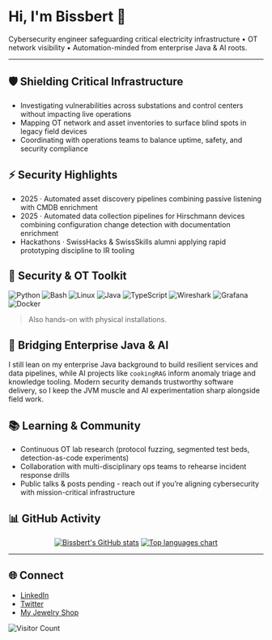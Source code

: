 # Hi, I'm Bissbert 🦆

Cybersecurity engineer safeguarding critical electricity infrastructure • OT network visibility • Automation-minded from enterprise Java & AI roots.

---

## 🛡️ Shielding Critical Infrastructure
- Investigating vulnerabilities across substations and control centers without impacting live operations
- Mapping OT network and asset inventories to surface blind spots in legacy field devices
- Coordinating with operations teams to balance uptime, safety, and security compliance

## ⚡ Security Highlights
- 2025 · Automated asset discovery pipelines combining passive listening with CMDB enrichment
- 2025 · Automated data collection pipelines for Hirschmann devices combining configuration change detection with documentation enrichment
- Hackathons · SwissHacks & SwissSkills alumni applying rapid prototyping discipline to IR tooling

## 🧰 Security & OT Toolkit
![Python](https://img.shields.io/badge/Python-3776AB?style=for-the-badge&logo=python&logoColor=white)
![Bash](https://img.shields.io/badge/Bash-4EAA25?style=for-the-badge&logo=gnu-bash&logoColor=white)
![Linux](https://img.shields.io/badge/Linux-FCC624?style=for-the-badge&logo=linux&logoColor=black)
![Java](https://img.shields.io/badge/Java-ED8B00?style=for-the-badge&logo=java&logoColor=white)
![TypeScript](https://img.shields.io/badge/TypeScript-007ACC?style=for-the-badge&logo=typescript&logoColor=white)
![Wireshark](https://img.shields.io/badge/Wireshark-1679A7?style=for-the-badge&logo=wireshark&logoColor=white)
![Grafana](https://img.shields.io/badge/Grafana-F46800?style=for-the-badge&logo=grafana&logoColor=white)
![Docker](https://img.shields.io/badge/Docker-2496ED?style=for-the-badge&logo=docker&logoColor=white)

> Also hands-on with physical installations.

## 🤖 Bridging Enterprise Java & AI
I still lean on my enterprise Java background to build resilient services and data pipelines, while AI projects like `cookingRAG` inform anomaly triage and knowledge tooling. Modern security demands trustworthy software delivery, so I keep the JVM muscle and AI experimentation sharp alongside field work.

## 📚 Learning & Community
- Continuous OT lab research (protocol fuzzing, segmented test beds, detection-as-code experiments)
- Collaboration with multi-disciplinary ops teams to rehearse incident response drills
- Public talks & posts pending - reach out if you’re aligning cybersecurity with mission-critical infrastructure

## 📊 GitHub Activity
<div align="center">
  <a href="https://github.com/Bissbert"><img src="https://github-readme-stats.vercel.app/api?username=Bissbert&show_icons=true&hide_rank=true&theme=radical" alt="Bissbert's GitHub stats" /></a>
  <a href="https://github.com/Bissbert"><img src="https://github-readme-stats.vercel.app/api/top-langs/?username=Bissbert&layout=compact&theme=radical" alt="Top languages chart" /></a>
</div>

---

## 🌐 Connect
- [LinkedIn](https://www.linkedin.com/in/fabian-moor-2930001b6/)
- [Twitter](https://twitter.com/bissbert)
- [My Jewelry Shop](https://jewlarray.ch)

![Visitor Count](https://visitor-badge.laobi.icu/badge?page_id=Bissbert.Bissbert)

